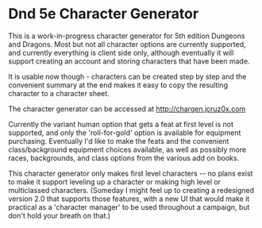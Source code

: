 
# Dnd 5e Character Generator

This is a work-in-progress character generator for 5th edition Dungeons and Dragons.
Most but not all character options are currently supported, and currently everything 
is client side only, although eventually it will support creating an account and storing 
characters that have been made.

It is usable now though - characters can be created step by step and the convenient
summary at the end makes it easy to copy the resulting character to a character sheet.

The character generator can be accessed at http://chargen.jcruz0x.com

Currently the variant human option that gets a feat
at first level is not supported, and only the 'roll-for-gold' option is available for
equipment purchasing. Eventually I'd like to make the feats and the convenient 
class/background equipment choices available, as well as possibly more races, backgrounds, 
and class options from the various add on books.

This character generator only makes first level characters -- no plans exist to make it
support leveling up a character or making high level or multiclassed characters. (Someday 
I might feel up to creating a redesigned version 2.0 that supports those features, 
with a new UI that would make it practical as a 'character manager' to be used throughout 
a campaign, but don't hold your breath on that.)


